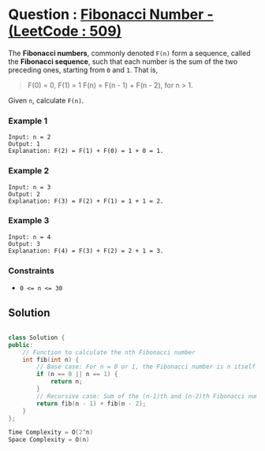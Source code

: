 # Question : [Fibonacci Number - (LeetCode : 509)](https://leetcode.com/problems/fibonacci-number/description/)

The **Fibonacci numbers**, commonly denoted `F(n)` form a sequence, called the **Fibonacci sequence**, such that each number is the sum of the two preceding ones, starting from `0` and `1`. That is,

> F(0) = 0, F(1) = 1
> F(n) = F(n - 1) + F(n - 2), for n > 1.

Given `n`, calculate `F(n)`.

### Example 1

```
Input: n = 2
Output: 1
Explanation: F(2) = F(1) + F(0) = 1 + 0 = 1.
```

### Example 2

```
Input: n = 3
Output: 2
Explanation: F(3) = F(2) + F(1) = 1 + 1 = 2.
```

### Example 3

```
Input: n = 4
Output: 3
Explanation: F(4) = F(3) + F(2) = 2 + 1 = 3.
```

### Constraints

-   `0 <= n <= 30`

## Solution

```Cpp

class Solution {
public:
    // Function to calculate the nth Fibonacci number
    int fib(int n) {
        // Base case: For n = 0 or 1, the Fibonacci number is n itself
        if (n == 0 || n == 1) {
            return n;
        }
        // Recursive case: Sum of the (n-1)th and (n-2)th Fibonacci numbers
        return fib(n - 1) + fib(n - 2);
    }
};

Time Complexity = O(2^n)
Space Complexity = O(n)
```

